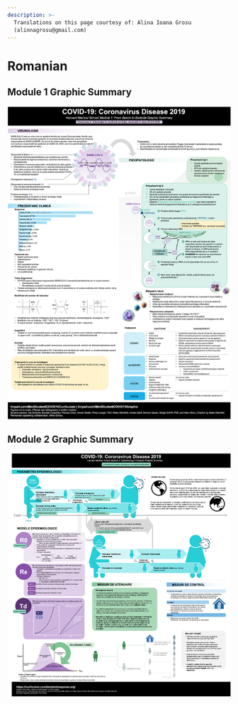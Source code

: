 ```yaml
---
description: >-
  Translations on this page courtesy of: Alina Ioana Grosu
  (alinnagrosu@gmail.com)
---
```


# Romanian

## Module 1 Graphic Summary

![](../../.gitbook/assets/graphicsummary_romanian.png)

## Module 2 Graphic Summary

![](../../.gitbook/assets/graphicsummary2_romanian.png)

